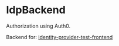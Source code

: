 # IdpBackend

Authorization using Auth0.

Backend for: [identity-provider-test-frontend](https://github.com/Teardrop13/identity-provider-test-frontend)
